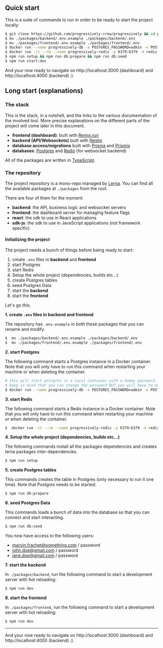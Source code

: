 ## Quick start

This is a suite of commands to run in order to be ready to start the project locally:

```sh
$ git clone https://github.com/progressively-crew/progressively && cd progressively
$ mv ./packages/backend/.env.example ./packages/backend/.env
$ mv ./packages/frontend/.env.example ./packages/frontend/.env
$ docker run --name progressively-db -e POSTGRES_PASSWORD=admin -e POSTGRES_USER=admin -e POSTGRES_DB=progressively -p 5432:5432 -d postgres
$ docker run -it --rm --name progressively-redis -p 6379:6379 -d redis
$ npm run setup && npm run db:prepare && npm run db:seed
$ npm run start:dev
```

And your now ready to navigate on http://localhost:3000 (dashboard) and http://localhost:4000 (backend) :).

## Long start (explanations)

### The stack

This is the stack, in a nutshell, and the links to the various documentation of the involved tool. More precise explanations on the different parts of the project will come later in this document.

- **frontend (dashboard)**: built with [Remix.run](https://remix.run/)
- **backend (API/Websockets)** built with [Nestjs](https://nestjs.com/)
- **database access/migrations** built with [Prisma](https://www.prisma.io/) and [Prismix](https://github.com/jamiepine/prismix)
- **databases**: [Postgres](https://www.postgresql.org/) and [Redis](https://redis.io/) (for websocket backend)

All of the packages are written in [TypeScript](https://www.typescriptlang.org/).

### The repository

The project repository is a mono-repo managed by [Lerna](https://lerna.js.org/). You can find all the available packages at `./packages` from the root.

There are four of them for the moment:

- **backend**: the API, business logic and websocket servers
- **frontend**: the dashboard server for managing feature flags
- **react**: the sdk to use in React applications
- **sdk-js**: the sdk to use in JavaScript applications (not framework specific)

#### Initializing the project

The project needs a bunch of things before being ready to start:

1. create `.env` files in **backend** and **frontend**
2. start Postgres
3. start Redis
4. Setup the whole project (dependencies, builds etc...)
5. create Postgres tables
6. seed Postgres Data
7. start the **backend**
8. start the **frontend**

Let's go this.

**1. create `.env` files in backend and frontend**

The repository has `.env.example` in both these packages that you can rename and modify.

```sh
$  mv ./packages/backend/.env.example ./packages/backend/.env
$  mv ./packages/frontend/.env.example ./packages/frontend/.env
```

**2. start Postgres**

The following command starts a Postgres instance in a Docker container. Note that you will only have to run this command when restarting your machine or when deleting the container.

```sh
# this will start postgres in a local container with a dummy password.
# keep in mind that you can change the password BUT you will have to modify
$ docker run --name progressively-db -e POSTGRES_PASSWORD=admin -e POSTGRES_USER=admin -e POSTGRES_DB=progressively -p 5432:5432 -d postgres
```

**3. start Redis**

The following command starts a Redis instance in a Docker container. Note that you will only have to run this command when restarting your machine or when deleting the container.

```sh
$  docker run -it --rm --name progressively-redis -p 6379:6379 -d redis
```

**4. Setup the whole project (dependencies, builds etc...)**

The following commands install all the packages dependencies and creates lerna packages inter-dependencies.

```sh
$ npm run setup
```

**5. create Postgres tables**

This commands creates the table in Postgres (only necessary to run it one time). Note that Postgres needs to be started.

```sh
$ npm run db:prepare
```

**6. seed Postgres Data**

This commands loads a bunch of data into the database so that you can connect and start interacting.

```sh
$ npm run db:seed
```

You now have access to the following users:

- marvin.frachet@something.com / password
- john.doe@gmail.com / password
- jane.doe@gmail.com / password

**7. start the backend**

In `./packages/backend`, run the following command to start a development server with hot reloading:

```sh
$ npm run dev
```

**8. start the frontend**

In `./packages/frontend`, run the following command to start a development server with hot reloading:

```sh
$ npm run dev
```

---

And your now ready to navigate on http://localhost:3000 (dashboard) and http://localhost:4000 (backend) :).
